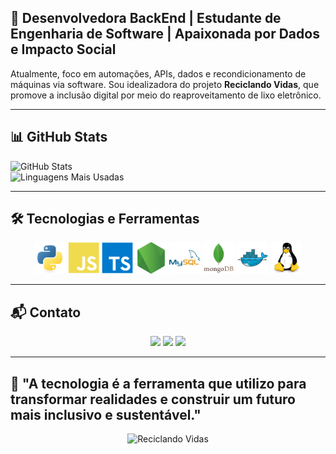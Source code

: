 ## 🚀 Desenvolvedora BackEnd | Estudante de Engenharia de Software | Apaixonada por Dados e Impacto Social  

Atualmente, foco em automações, APIs, dados e recondicionamento de máquinas via software. Sou idealizadora do projeto **Reciclando Vidas**, que promove a inclusão digital por meio do reaproveitamento de lixo eletrônico.  

---

## 📊 GitHub Stats  
![GitHub Stats](https://github-readme-stats.vercel.app/api?username=jmillene&show_icons=true&theme=radical)  
![Linguagens Mais Usadas](https://github-readme-stats.vercel.app/api/top-langs/?username=jmillene&layout=compact&langs_count=7&theme=radical)  

---

## 🛠️ Tecnologias e Ferramentas  

<div align="center">
  <img src="https://raw.githubusercontent.com/devicons/devicon/master/icons/python/python-original.svg" width="50" height="50"/>
  <img src="https://raw.githubusercontent.com/devicons/devicon/master/icons/javascript/javascript-plain.svg" width="50" height="50"/>
  <img src="https://raw.githubusercontent.com/devicons/devicon/master/icons/typescript/typescript-original.svg" width="50" height="50"/>
  <img src="https://raw.githubusercontent.com/devicons/devicon/master/icons/nodejs/nodejs-original.svg" width="50" height="50"/>
  <img src="https://raw.githubusercontent.com/devicons/devicon/master/icons/mysql/mysql-original-wordmark.svg" width="50" height="50"/>
  <img src="https://raw.githubusercontent.com/devicons/devicon/master/icons/mongodb/mongodb-original-wordmark.svg" width="50" height="50"/>
  <img src="https://raw.githubusercontent.com/devicons/devicon/master/icons/docker/docker-original.svg" width="50" height="50"/>
  <img src="https://raw.githubusercontent.com/devicons/devicon/master/icons/linux/linux-original.svg" width="50" height="50"/>
</div>  

---

## 📬 Contato  

<div align="center">
  <a href="https://www.instagram.com/hey.millene/"><img src="https://img.shields.io/badge/-Instagram-%23E4405F?style=for-the-badge&logo=instagram&logoColor=white" target="_blank"></a>
  <a href="mailto:jmillene12@gmail.com"><img src="https://img.shields.io/badge/-Gmail-%23333?style=for-the-badge&logo=gmail&logoColor=white" target="_blank"></a>
  <a href="https://www.linkedin.com/in/jessicamilenedev/"><img src="https://img.shields.io/badge/-LinkedIn-%230077B5?style=for-the-badge&logo=linkedin&logoColor=white" target="_blank"></a>
</div>  

---

## 🌱 "A tecnologia é a ferramenta que utilizo para transformar realidades e construir um futuro mais inclusivo e sustentável."  

<div align="center">
  <img src="[sua_imagem_aqui.png](https://drive.google.com/file/d/119J8opeh7dzseDh-rRKl_xI-eAoECg53/view?usp=sharing)" alt="Reciclando Vidas" width="400"/>
</div>
